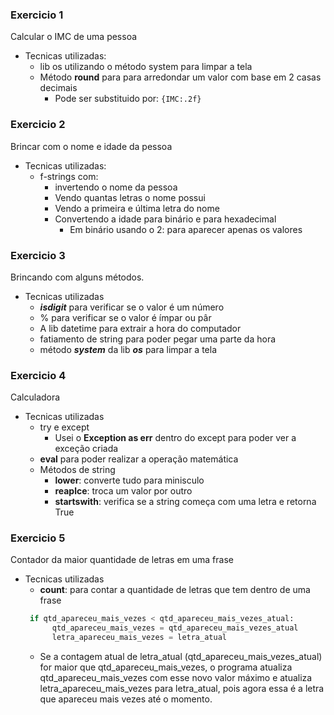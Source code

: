 ### Exercicio 1
Calcular o IMC de uma pessoa
- Tecnicas utilizadas:
  - lib os utilizando o método system para limpar a tela
  - Método **round** para para arredondar um valor com base em 2 casas decimais
    - Pode ser substituido por: ``` {IMC:.2f} ```

### Exercicio 2
Brincar com o nome e idade da pessoa
- Tecnicas utilizadas:
  - f-strings com:
    - invertendo o nome da pessoa
    - Vendo quantas letras o nome possui
    - Vendo a primeira e última letra do nome
    - Convertendo a idade para binário e para hexadecimal
      - Em binário usando o 2: para aparecer apenas os valores
    
### Exercicio 3
Brincando com alguns métodos.
- Tecnicas utilizadas
  - ***isdigit*** para verificar se o valor é um número
  - % para verificar se o valor é ímpar ou pâr
  - A lib datetime para extrair a hora do computador
  - fatiamento de string para poder pegar uma parte da hora
  - método ***system*** da lib ***os*** para limpar a tela

### Exercicio 4
Calculadora
- Tecnicas utilizadas
  - try e except
    - Usei o **Exception as err** dentro do except para poder ver a exceção criada
  - **eval** para poder realizar a operação matemática
  - Métodos de string
    - **lower**: converte tudo para minisculo
    - **reaplce**: troca um valor por outro
    - **startswith**: verifica se a string começa com uma letra e retorna True

### Exercicio 5
Contador da maior quantidade de letras em uma frase
- Tecnicas utilizadas
  - **count**: para contar a quantidade de letras que tem dentro de uma frase
  ```py
   if qtd_apareceu_mais_vezes < qtd_apareceu_mais_vezes_atual:
        qtd_apareceu_mais_vezes = qtd_apareceu_mais_vezes_atual
        letra_apareceu_mais_vezes = letra_atual
  ```
  - Se a contagem atual de letra_atual (qtd_apareceu_mais_vezes_atual) for maior que qtd_apareceu_mais_vezes, o programa atualiza qtd_apareceu_mais_vezes com esse novo valor máximo e atualiza letra_apareceu_mais_vezes para letra_atual, pois agora essa é a letra que apareceu mais vezes até o momento.
